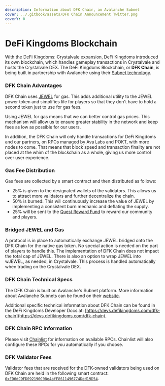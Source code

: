 ```yaml
---
description: Information about DFK Chain, an Avalanche Subnet
cover: ../.gitbook/assets/DFK Chain Announcement Twitter.png
coverY: 0
---
```


# DeFi Kingdoms Blockchain

With the DeFi Kingdoms: Crystalvale expansion, DeFi Kingdoms introduced its own blockchain, which handles gameplay transactions in Crystalvale and hosts the Crystalvale DEX. The DeFi Kingdoms Blockchain, or **DFK Chain**, is being built in partnership with Avalanche using their [Subnet technology](https://docs.avax.network/subnets).

### DFK Chain Advantages

DFK Chain uses [JEWEL](power-tokens/jewel-token.md) for gas. This adds additional utility to the JEWEL power token and simplifies life for players so that they don't have to hold a second token just to use for gas fees.&#x20;

Using JEWEL for gas means that we can better control gas prices. This mechanism will allow us to ensure greater stability in the network and keep fees as low as possible for our users.&#x20;

In addition, the DFK Chain will only handle transactions for DeFi Kingdoms and our partners, on RPCs managed by Ava Labs and POKT, with more nodes to come. That means that block speed and transaction finality are not placed at the whim of the blockchain as a whole, giving us more control over user experience.

### Gas Fee Distribution

Gas fees are collected by a smart contract and then distributed as follows:

* 25% is given to the designated wallets of the validators. This allows us to attract more validators and further decentralize the chain.
* 50% is burned. This will continuously increase the value of JEWEL by implementing a consistent burn mechanic and deflating the supply.
* 25% will be sent to the [Quest Reward Fund](https://subnets.avax.network/defi-kingdoms/address/0x1137643FE14b032966a59Acd68EBf3c1271Df316) to reward our community and players.

### Bridged JEWEL and Gas

A protocol is in place to automatically exchange JEWEL bridged onto the DFK Chain for the native gas token. No special action is needed on the part of players to handle this. The implementation of DFK Chain does not impact the total cap of JEWEL. There is also an option to wrap JEWEL into wJEWEL, as needed, in Crystalvale. This process is handled automatically when trading on the Crystalvale DEX.

### DFK Chain Technical Specs

The DFK Chain is built on Avalanche's Subnet platform. More information about Avalanche Subnets can be found on their [website](https://docs.avax.network/build/tutorials/platform/subnets/).

Additional specific technical information about DFK Chain can be found in the DeFi Kingdoms Developer Docs at: [https://devs.defikingdoms.com/dfk-chain](https://devs.defikingdoms.com/dfk-chain).

### DFK Chain RPC Information

Please visit [Chainlist](https://chainlist.org/?search=dfk) for information on available RPCs. Chainlist will also configure these RPCs for you automatically if you choose.

### DFK Validator Fees

Validator fees that are received for the DFK-owned validators being used on DFK Chain are held in the following smart contract: [`0xED6dC9FD092190C08e4afF8611496774Ded19D54`](https://subnets.avax.network/defi-kingdoms/address/0xED6dC9FD092190C08e4afF8611496774Ded19D54).
